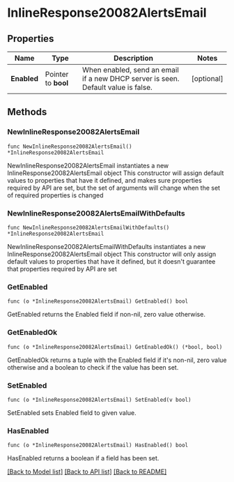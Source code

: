 # InlineResponse20082AlertsEmail

## Properties

Name | Type | Description | Notes
------------ | ------------- | ------------- | -------------
**Enabled** | Pointer to **bool** | When enabled, send an email if a new DHCP server is seen. Default value is false. | [optional] 

## Methods

### NewInlineResponse20082AlertsEmail

`func NewInlineResponse20082AlertsEmail() *InlineResponse20082AlertsEmail`

NewInlineResponse20082AlertsEmail instantiates a new InlineResponse20082AlertsEmail object
This constructor will assign default values to properties that have it defined,
and makes sure properties required by API are set, but the set of arguments
will change when the set of required properties is changed

### NewInlineResponse20082AlertsEmailWithDefaults

`func NewInlineResponse20082AlertsEmailWithDefaults() *InlineResponse20082AlertsEmail`

NewInlineResponse20082AlertsEmailWithDefaults instantiates a new InlineResponse20082AlertsEmail object
This constructor will only assign default values to properties that have it defined,
but it doesn't guarantee that properties required by API are set

### GetEnabled

`func (o *InlineResponse20082AlertsEmail) GetEnabled() bool`

GetEnabled returns the Enabled field if non-nil, zero value otherwise.

### GetEnabledOk

`func (o *InlineResponse20082AlertsEmail) GetEnabledOk() (*bool, bool)`

GetEnabledOk returns a tuple with the Enabled field if it's non-nil, zero value otherwise
and a boolean to check if the value has been set.

### SetEnabled

`func (o *InlineResponse20082AlertsEmail) SetEnabled(v bool)`

SetEnabled sets Enabled field to given value.

### HasEnabled

`func (o *InlineResponse20082AlertsEmail) HasEnabled() bool`

HasEnabled returns a boolean if a field has been set.


[[Back to Model list]](../README.md#documentation-for-models) [[Back to API list]](../README.md#documentation-for-api-endpoints) [[Back to README]](../README.md)



